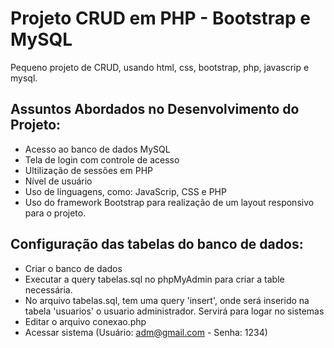# Projeto CRUD em PHP - Bootstrap e MySQL

Pequeno projeto de CRUD, usando html, css, bootstrap, php, javascrip e mysql.

## Assuntos Abordados no Desenvolvimento do Projeto:

- Acesso ao banco de dados MySQL
- Tela de login com controle de acesso
- Ultilização de sessões em PHP
- Nível de usuário
- Uso de linguagens, como: JavaScrip, CSS e PHP
- Uso do framework Bootstrap para realização de um layout responsivo para o projeto.

## Configuração das tabelas do banco de dados:

- Criar o banco de dados
- Executar a query tabelas.sql no phpMyAdmin para criar a table necessária.
- No arquivo tabelas.sql, tem uma query 'insert', onde será inserido na tabela 'usuarios' o usuario administrador. Servirá para logar no sistemas
- Editar o arquivo conexao.php
- Acessar sistema (Usuário: adm@gmail.com - Senha: 1234)
